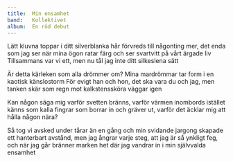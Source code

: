 ```yaml
---
title:  Min ensamhet
band:   Kollektivet
album:  En röd debut
---
```


Lätt kluvna toppar i ditt silverblanka hår
förvreds till någonting mer,
det enda som jag ser
när mina ögon ratar färg
och ser svartvitt på vårt ärgade liv
Tillsammans var vi ett,
men nu tål jag inte ditt silkeslena sätt

Är detta kärleken som alla drömmer om?
Mina mardrömmar tar form
i en kaotisk känslostorm
För evigt han och hon,
det ska vara du och jag,
men tanken skär som regn
mot kalkstenssköra väggar igen

Kan någon säga mig varför svetten bränns,
varför värmen inombords istället känns
som kalla fingrar som borrar in och gräver ut,
varför det äcklar mig att hålla någon nära?

Så tog vi avsked under tårar än en gång
och min svidande jargong
skapade ett hanterbart avstånd,
men jag ångrar varje steg,
att jag är så ynkligt feg,
och när jag går bränner marken het
där jag vandrar in i min självvalda ensamhet